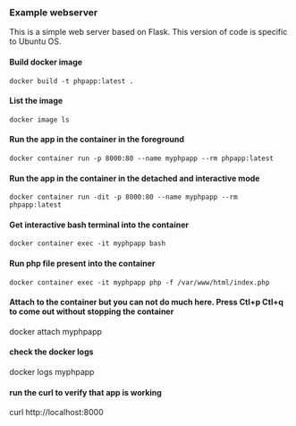 ### Example webserver
This is a simple web server based on Flask. This version of code is specific to Ubuntu OS.

#### Build docker image 
`docker build -t phpapp:latest .`

#### List the image
`docker image ls`

#### Run the app in the container in the foreground
`docker container run -p 8000:80 --name myphpapp --rm phpapp:latest`

#### Run the app in the container in the detached and interactive mode
`docker container run -dit -p 8000:80 --name myphpapp --rm phpapp:latest`

#### Get interactive bash terminal into the container
`docker container exec -it myphpapp bash`

#### Run php file present into the container
`docker container exec -it myphpapp php -f /var/www/html/index.php`

#### Attach to the container but you can not do much here. Press Ctl+p Ctl+q to come out without stopping the container
docker attach myphpapp

#### check the docker logs
docker logs myphpapp

#### run the curl to verify that app is working
curl http://localhost:8000
